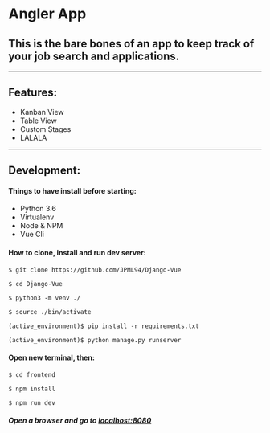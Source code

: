 # Angler App

## This is the bare bones of an app to keep track of your job search and applications.

---

## Features:

* Kanban View
* Table View
* Custom Stages
* LALALA

---

## Development:

#### Things to have install before starting:

- Python 3.6
- Virtualenv
- Node & NPM
- Vue Cli

#### How to clone, install and run dev server:
```
$ git clone https://github.com/JPML94/Django-Vue
```

```
$ cd Django-Vue
```

```
$ python3 -m venv ./
```

```
$ source ./bin/activate
```

```
(active_environment)$ pip install -r requirements.txt
```

```
(active_environment)$ python manage.py runserver
```

#### Open new terminal, then:

```
$ cd frontend
```

```
$ npm install
```

```
$ npm run dev
```

##### Open a browser and go to [localhost:8080](localhost:8080)